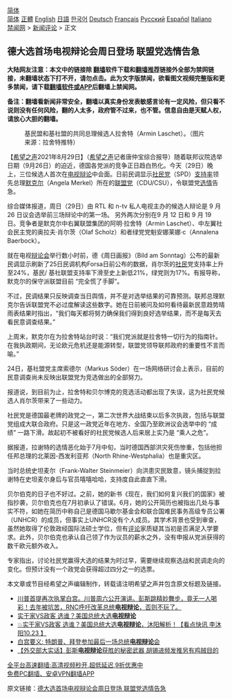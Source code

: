  <!-- 面包屑导航 --> <div class="breadcrumb"><!-- GTranslate: https://gtranslate.io/ -->  <div class="switcher notranslate">  <div class="selected">  <a href="#" onclick="return false;"> 简体</a>  </div>  <div class="option">  <a href="https://www.bannedbook.org" onclick="doGTranslate('zh-CN|zh-CN');jQuery('div.switcher div.selected a').html(jQuery(this).html());return false;" title="简体中文" class="nturl selected"> 简体</a>  <a href="https://www.bannedbook.org/zh-tw/" onclick="doGTranslate('zh-CN|zh-TW');jQuery('div.switcher div.selected a').html(jQuery(this).html());return false;" title="繁體中文" class="nturl"> 正體</a>  <a href="https://www.bannedbook.org/en/" onclick="doGTranslate('zh-CN|en');jQuery('div.switcher div.selected a').html(jQuery(this).html());return false;" title="English" class="nturl"> English</a>  <a href="https://www.bannedbook.org/ja/" onclick="doGTranslate('zh-CN|ja');jQuery('div.switcher div.selected a').html(jQuery(this).html());return false;" title="日本語" class="nturl"> 日語</a>  <a href="https://www.bannedbook.org/ko/" onclick="doGTranslate('zh-CN|ko');jQuery('div.switcher div.selected a').html(jQuery(this).html());return false;" title="한국어" class="nturl"> 한국어</a>  <a href="https://www.bannedbook.org/de/" onclick="doGTranslate('zh-CN|de');jQuery('div.switcher div.selected a').html(jQuery(this).html());return false;" title="Deutsch" class="nturl"> Deutsch</a>  <a href="https://www.bannedbook.org/fr/" onclick="doGTranslate('zh-CN|fr');jQuery('div.switcher div.selected a').html(jQuery(this).html());return false;" title="Français" class="nturl"> Français</a>  <a href="https://www.bannedbook.org/ru/" onclick="doGTranslate('zh-CN|ru');jQuery('div.switcher div.selected a').html(jQuery(this).html());return false;" title="Русский" class="nturl"> Русский</a>  <a href="https://www.bannedbook.org/es/" onclick="doGTranslate('zh-CN|es');jQuery('div.switcher div.selected a').html(jQuery(this).html());return false;" title="Español" class="nturl"> Español</a>  <a href="https://www.bannedbook.org/it/" onclick="doGTranslate('zh-CN|it');jQuery('div.switcher div.selected a').html(jQuery(this).html());return false;" title="Italiano" class="nturl"> Italiano</a>  </div>  </div>      <div class='breadcrumb-sub'><!-- Breadcrumb NavXT 6.3.0 --> <a href="https://www.bannedbook.org/" class="home">禁闻网</a> &gt; <a href="https://www.bannedbook.org/bnews/comments/" class="category">新闻评论</a> &gt; 正文</div></div><h2>德大选首场电视辩论会周日登场 联盟党选情告急</h2> <p class="notice"><b>大陆网友注意：本文中的链接除 <a href="https://github.com/bannedbook/fanqiang" >翻墙</a>软件下载和<a href="https://github.com/killgcd/justmysocks/blob/master/README.md">翻墙推荐</a>链接外全部为禁网链接，未翻墙状态下打不开，请勿点击。此为文字版禁闻，欲看图文视频完整版和更多禁闻，请下载<a href="https://github.com/bannedbook/fanqiang">翻墙软件或APP</a>后翻墙上禁闻网。</p><p>备注：翻墙看新闻非常安全，翻墙以真实身份发表敏感言论有一定风险，但只看不说则没有任何风险，翻的人太多，政府管不过来，也不管。信息自由是天赋人权，请放心大胆的翻墙。</b></p>  <div class="entry"> <figure> <p><figcaption>基民盟和基社盟的共同总理候选人拉舍特（Armin Laschet）。（图片来源：拉舍特推特）</figcaption></figure> <p>【<span class='wp_keywordlink_affiliate'><a href="https://www.soundofhope.org" title="希望之声" target="_blank">希望之声</a></span>2021年8月29日】（<a href="https://www.bannedbook.org/bnews/tag/%e5%b8%8c%e6%9c%9b%e4%b9%8b%e5%a3%b0/" class="st_tag internal_tag" rel="tag" title="标签 希望之声 下的日志">希望之声</a>记者唐仲宝综合报导）随着联邦议院选举日期（9月26日）的迫近，德国各党派的竞争正日趋白热化。今天（29日）晚上，三位候选人首次在<a href="https://www.bannedbook.org/bnews/tag/%E7%94%B5%E8%A7%86%E8%BE%A9%E8%AE%BA/" class="st_tag internal_tag" rel="tag" title="标签 电视辩论 下的日志">电视辩论</a>中会面。日前民调显示<a href="https://www.bannedbook.org/bnews/tag/%E7%A4%BE%E6%B0%91%E5%85%9A/" class="st_tag internal_tag" rel="tag" title="标签 社民党 下的日志">社民党</a>（SPD）<a href="https://www.bannedbook.org/bnews/tag/%E6%94%AF%E6%8C%81%E7%8E%87/" class="st_tag internal_tag" rel="tag" title="标签 支持率 下的日志">支持率</a>领先总理<a href="https://www.bannedbook.org/bnews/tag/%e9%bb%98%e5%85%8b%e5%b0%94/" class="st_tag internal_tag" rel="tag" title="标签 默克尔 下的日志">默克尔</a>（Angela Merkel）所在的<a href="https://www.bannedbook.org/bnews/tag/%E8%81%94%E7%9B%9F%E5%85%9A/" class="st_tag internal_tag" rel="tag" title="标签 联盟党 下的日志">联盟党</a>（CDU/CSU），令联盟党<a href="https://www.bannedbook.org/bnews/tag/%E9%80%89%E6%83%85/" class="st_tag internal_tag" rel="tag" title="标签 选情 下的日志">选情</a>告急。</p> <p>综合媒体报道，周日（29日）由 RTL 和 n-tv 私人电视主办的候选人辩论是 9 月 26 日议会选举前三场辩论中的第一场。 另外两次分别在9 月 12 日和 9 月 19 日。竞争者是默克尔中右翼联盟集团的阿明·拉舍特（Armin Laschet）、中左翼社会民主党的奥拉夫·肖尔茨（Olaf Scholz）和者绿党党魁安娜莱娜·c（Annalena Baerbock）。</p> <p>就在电视<a href="https://www.bannedbook.org/bnews/tag/%e8%be%a9%e8%ae%ba%e4%bc%9a/" class="st_tag internal_tag" rel="tag" title="标签 辩论会 下的日志">辩论会</a>举行数小时前，德《周日画报》（Bild am Sonntag）公布的最新民调显示刷新了25日民调机构Forsa日前公布的数据，肖尔茨的<a href="https://www.bannedbook.org/bnews/tag/%E7%A4%BE%E6%B0%91/" class="st_tag internal_tag" rel="tag" title="标签 社民 下的日志">社民</a>党支持率上升至24%，基民/ 基社联盟支持率下滑至史上新低21%，绿党则为17%。有报导称，默克尔的保守派联盟目前 “完全慌了手脚”。</p>  <p>不过，民调结果只反映调查当日舆情，并不是对选举结果的可靠预测。联邦总理默克尔告诉联盟党不必过度解读这些数字。她在日前被问及如何看待最新民意趋势晴雨表结果时指出，“我们每天都将努力确保我们得到良好选举结果，而不是每天去看民意调查结果。”  </p> <p>上周末，默克尔在为拉舍特站台时说：“我们党派就是拉舍特一切行为的指南针。在我执政期间，无论欧元危机还是能源转型，联盟党领导联邦政府的重要性不言而喻。”</p> <p>24日，基社盟党主席索德尔（Markus Söder）在一场网络研讨会上表示，目前的民意调查尚未反映出联盟党为竞选做出的全部努力。</p>  <p>报道说，到目前为止，拉舍特和贝尔博克的竞选活动都出现了失误，这为社民党候选人肖尔茨带来了一些动力。 </p> <p>社民党是德国最老牌的政党之一，第二次世界大战结束以后多次执政，包括与联盟党组成大联合政府。只是这一政党近年在地方、全国乃至欧洲议会选举中的 “成绩” 一路下滑。故起初不被看好的社民党候选人后来居上实乃是 “乘人之危”。</p> <p>据报道，拉谢特的选情恶化始于7月中旬，当时德国西部洪灾死伤惨重，包括他担任邦总理的北莱因-西发利亚邦（North Rhine-Westphalia）也是重灾区。</p>  <p>当时总统史坦麦尔（Frank-Walter Steinmeier）向洪患灾民致意，镜头捕捉到拉谢特在史坦麦尔身后与官员嘻嘻哈哈，支持度自此直直下滑。</p> <p>贝尔伯克的日子也不好过。之前，她的新书《现在，我们如何复兴我们的国家》被指抄袭，贝尔伯克也在7月初承认了错误。6月，她的公开简历也被指出几处与事实不符，如她在简历中称自己是德国马歇尔基金会和联合国难民事务高级专员公署（UNHCR）的成员，但事实上UNHCR没有个人成员。其学术背景也受到审查，虽然她取得了伦敦政经国际法硕士学位，但有<span class='wp_keywordlink_affiliate'><a href="https://www.bannedbook.org/bnews/comments/" title="新闻评论" target="_blank">评论</a></span>家质疑其当初是否满足入学要求。此外，贝尔伯克也承认自己领了作为议员的薪水之外，没有申报从党派获得的数千欧元额外收入。</p> <p>专家指出，讨论社民党赢得大选的结果为时过早，需要继续观察选战和民调走向的变化。但预计没有一个政党会获得超过四分之一的选票。</p>  <p>本文章或节目经希望之声编辑制作，转载请注明希望之声并包含原文标题及链接。 </p> <ul class='op-related-articles' title='相关阅读'> <li><a href='https://www.bannedbook.org/bnews/comments/20210605/1560928.html' target='_blank'>川普首提再次执掌白宫。川普周六公开演讲。彭斯跳精妙舞步，竟无一人喝彩！去年被坑苦，RNC呼吁改革总统<b>电视辩论</b>，否则不玩了。</a></li> <li><a href='https://www.bannedbook.org/bnews/taiwannews/20201024/1419565.html' target='_blank'>实干家VS政客 选谁？美国总统大选<b>电视辩论</b></a></li> <li><a href='https://www.bannedbook.org/bnews/bannedvideo/20201023/1419107.html' target='_blank'>💥实干家VS政客 选谁？美国总统大选<b>电视辩论</b>，沐阳解析！【看点快讯 李沐阳10.23 】</a></li> <li><a href='https://www.bannedbook.org/bnews/worldnews/usa/20201023/1418679.html' target='_blank'>白宫要义: 特朗普、拜登参加最后一场总统<b>电视辩论</b>会</a></li> <li><a href='https://www.bannedbook.org/bnews/bannedvideo/20201012/1412068.html' target='_blank'>【外交部大实话】彭斯<b>电视辩论</b>获胜的秘密武器 胡锡进频发推另有鸡贼目的</a></li> </ul> <p class="texttj"> <a href="https://github.com/bannedbook/fanqiang/wiki/V2ray%E6%9C%BA%E5%9C%BA" target="_blank">全平台高速翻墙:高清视频秒开,超低延迟,9折优惠中</a><br/> <a href="https://github.com/bannedbook/fanqiang/wiki/%E7%A6%81%E9%97%BB%E7%BD%91%E5%AE%89%E5%8D%93%E7%BF%BB%E5%A2%99%E6%96%B0%E9%97%BBAPP" target="_blank">免费PC翻墙、安卓VPN翻墙APP</a></p><p>原文链接：<a class="src_link"  href="https://www.soundofhope.org/post/539930" target="_blank">德大选首场电视辩论会周日登场 联盟党选情告急</a></p><a name='sharetosocial'></a>  <div style="margin-bottom:5px;padding-bottom:5px;clear:both"> <div id="archive-pix-1" class="banner-ads"> <!-- AuctionX Display platform tag START --> <div id="26318x728x90x621x_ADSLOT2" clicktrack="%%CLICK_URL_ESC%%"></div> <!-- AuctionX Display platform tag END --> </div> <div id="archive-pix-2" class="banner-ads"> <!-- AuctionX Display platform tag START --> <div id="26315x300x250x621x_ADSLOT2" clicktrack="%%CLICK_URL_ESC%%"></div> <!-- AuctionX Display platform tag END --> </div> </div>  <div id="archive-pix-1" class="banner-ads"> <!-- AuctionX Display platform tag START --> <div id="26318x728x90x621x_ADSLOT3" clicktrack="%%CLICK_URL_ESC%%"></div> <!-- AuctionX Display platform tag END --> </div> </div><!--END ENTRY--> 